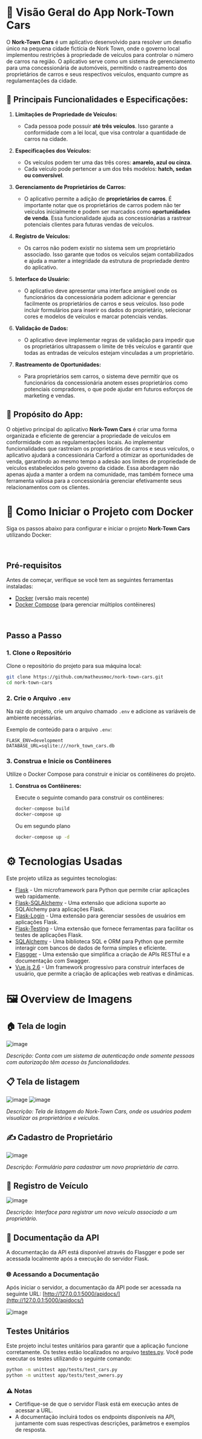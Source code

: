 # 🚗 Visão Geral do App Nork-Town Cars

O **Nork-Town Cars** é um aplicativo desenvolvido para resolver um desafio único na pequena cidade fictícia de Nork Town, onde o governo local implementou restrições à propriedade de veículos para controlar o número de carros na região. O aplicativo serve como um sistema de gerenciamento para uma concessionária de automóveis, permitindo o rastreamento dos proprietários de carros e seus respectivos veículos, enquanto cumpre as regulamentações da cidade.

## 🌟 Principais Funcionalidades e Especificações:

1. **Limitações de Propriedade de Veículos:**
   - Cada pessoa pode possuir **até três veículos**. Isso garante a conformidade com a lei local, que visa controlar a quantidade de carros na cidade.

2. **Especificações dos Veículos:**
   - Os veículos podem ter uma das três cores: **amarelo, azul ou cinza**.
   - Cada veículo pode pertencer a um dos três modelos: **hatch, sedan ou conversível**.

3. **Gerenciamento de Proprietários de Carros:**
   - O aplicativo permite a adição de **proprietários de carros**. É importante notar que os proprietários de carros podem não ter veículos inicialmente e podem ser marcados como **oportunidades de venda**. Essa funcionalidade ajuda as concessionárias a rastrear potenciais clientes para futuras vendas de veículos.

4. **Registro de Veículos:**
   - Os carros não podem existir no sistema sem um proprietário associado. Isso garante que todos os veículos sejam contabilizados e ajuda a manter a integridade da estrutura de propriedade dentro do aplicativo.

5. **Interface do Usuário:**
   - O aplicativo deve apresentar uma interface amigável onde os funcionários da concessionária podem adicionar e gerenciar facilmente os proprietários de carros e seus veículos. Isso pode incluir formulários para inserir os dados do proprietário, selecionar cores e modelos de veículos e marcar potenciais vendas.

6. **Validação de Dados:**
   - O aplicativo deve implementar regras de validação para impedir que os proprietários ultrapassem o limite de três veículos e garantir que todas as entradas de veículos estejam vinculadas a um proprietário.

7. **Rastreamento de Oportunidades:**
   - Para proprietários sem carros, o sistema deve permitir que os funcionários da concessionária anotem esses proprietários como potenciais compradores, o que pode ajudar em futuros esforços de marketing e vendas.

## 🎯 Propósito do App:

O objetivo principal do aplicativo **Nork-Town Cars** é criar uma forma organizada e eficiente de gerenciar a propriedade de veículos em conformidade com as regulamentações locais. Ao implementar funcionalidades que rastreiam os proprietários de carros e seus veículos, o aplicativo ajudará a concessionária Carford a otimizar as oportunidades de venda, garantindo ao mesmo tempo a adesão aos limites de propriedade de veículos estabelecidos pelo governo da cidade. Essa abordagem não apenas ajuda a manter a ordem na comunidade, mas também fornece uma ferramenta valiosa para a concessionária gerenciar efetivamente seus relacionamentos com os clientes.


# 🚀 Como Iniciar o Projeto com Docker

Siga os passos abaixo para configurar e iniciar o projeto **Nork-Town Cars** utilizando Docker:

<br>

## Pré-requisitos

Antes de começar, verifique se você tem as seguintes ferramentas instaladas:

- [Docker](https://www.docker.com/get-started) (versão mais recente)
- [Docker Compose](https://docs.docker.com/compose/install/) (para gerenciar múltiplos contêineres)

<br>

## Passo a Passo

### 1. Clone o Repositório

Clone o repositório do projeto para sua máquina local:

```bash
git clone https://github.com/matheusmoc/nork-town-cars.git
cd nork-town-cars
```
### 2. Crie o Arquivo `.env`

Na raiz do projeto, crie um arquivo chamado `.env` e adicione as variáveis de ambiente necessárias. 

Exemplo de conteúdo para o arquivo `.env`:

```plaintext
FLASK_ENV=development
DATABASE_URL=sqlite:///nork_town_cars.db
````

### 3. Construa e Inicie os Contêineres

Utilize o Docker Compose para construir e iniciar os contêineres do projeto.

1. **Construa os Contêineres:**

   Execute o seguinte comando para construir os contêineres:

   ```bash
   docker-compose build
   docker-compose up
   ````
   Ou em segundo plano
   
   ```bash
   docker-compose up -d
   ```

# ⚙️ Tecnologias Usadas

Este projeto utiliza as seguintes tecnologias:

- [Flask](https://flask.palletsprojects.com/) - Um microframework para Python que permite criar aplicações web rapidamente.
- [Flask-SQLAlchemy](https://flask-sqlalchemy.palletsprojects.com/) - Uma extensão que adiciona suporte ao SQLAlchemy para aplicações Flask.
- [Flask-Login](https://flask-login.readthedocs.io/) - Uma extensão para gerenciar sessões de usuários em aplicações Flask.
- [Flask-Testing](https://flask-testing.readthedocs.io/) - Uma extensão que fornece ferramentas para facilitar os testes de aplicações Flask.
- [SQLAlchemy](https://www.sqlalchemy.org/) - Uma biblioteca SQL e ORM para Python que permite interagir com bancos de dados de forma simples e eficiente.
- [Flasgger](https://flasgger.readthedocs.io/) - Uma extensão que simplifica a criação de APIs RESTful e a documentação com Swagger.
- [Vue.js 2.6](https://vuejs.org/v2/guide/) - Um framework progressivo para construir interfaces de usuário, que permite a criação de aplicações web reativas e dinâmicas.

# 🖼️ Overview de Imagens

## 🏠 Tela de login
![image](https://github.com/user-attachments/assets/bec8f740-b70f-4585-a7d1-dc428f9c0199)

*Descrição: Conta com um sistema de autenticação onde somente pessoas com autorização têm acesso às funcionalidades.*

## 📋 Tela de listagem

![image](https://github.com/user-attachments/assets/3598ee85-e760-4b10-afbd-e98647ebb22e)
![image](https://github.com/user-attachments/assets/b2611637-7288-4c43-bf6f-dbecff3354a4)

*Descrição: Tela de listagem do Nork-Town Cars, onde os usuários podem visualizar os proprietários e veículos.*

## ✍️ Cadastro de Proprietário

![image](https://github.com/user-attachments/assets/2da7a25e-6128-4d5e-8ea3-6324eb66ab29)

*Descrição: Formulário para cadastrar um novo proprietário de carro.*

## 🚙 Registro de Veículo

![image](https://github.com/user-attachments/assets/c66429e5-7375-40d1-a007-01c79a7b5d29)

*Descrição: Interface para registrar um novo veículo associado a um proprietário.*


## 📜 Documentação da API

A documentação da API está disponível através do Flasgger e pode ser acessada localmente após a execução do servidor Flask.

### 🌐 Acessando a Documentação

Após iniciar o servidor, a documentação da API pode ser acessada na seguinte URL: [http://127.0.0.1:5000/apidocs/](http://127.0.0.1:5000/apidocs/)

![image](https://github.com/user-attachments/assets/873a2926-00ac-42c5-8968-8236c841b219)

## Testes Unitários

Este projeto inclui testes unitários para garantir que a aplicação funcione corretamente. Os testes estão localizados no arquivo [testes.py](caminho/para/o/arquivo/testes.py). Você pode executar os testes utilizando o seguinte comando:

```bash
python -m unittest app/tests/test_cars.py
python -m unittest app/tests/test_owners.py 
````

### ⚠️ Notas

- Certifique-se de que o servidor Flask está em execução antes de acessar a URL.
- A documentação incluirá todos os endpoints disponíveis na API, juntamente com suas respectivas descrições, parâmetros e exemplos de resposta.
